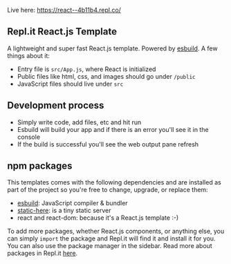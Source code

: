 Live here: https://react--4b11b4.repl.co/

## Repl.it React.js Template

A lightweight and super fast React.js template. Powered by [esbuild](https://github.com/evanw/esbuild). A few things about it:

- Entry file is `src/App.js`, where React is initialized
- Public files like html, css, and images should go under `/public`
- JavaScript files should live under `src`

## Development process

- Simply write code, add files, etc and hit run
- Esbuild will build your app and if there is an error you'll see it in the console
- If the build is successful you'll see the web output pane refresh

## npm packages

This templates comes with the following dependencies and are installed as part of the project so you're free to change, upgrade, or replace them:

- [esbuild](https://github.com/evanw/esbuild): JavaScript compiler & bundler
- [static-here](https://github.com/amasad/static-here): is a tiny static server
- react and react-dom: because it's a React.js template :-)

To add more packages, whether React.js components, or anything else, you can simply `import` the package and Repl.it will find it and install it for you. You can also use the package manager in the sidebar. Read more about packages in Repl.it [here](https://docs.repl.it/repls/packages).
